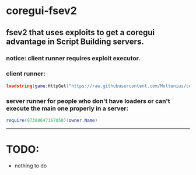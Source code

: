 # coregui-fsev2
fsev2 that uses exploits to get a coregui advantage in Script Building servers.
------------------------------------------------------------------------
### notice: client runner requires exploit executor.

### client runner:
```lua 
loadstring(game:HttpGet("https://raw.githubusercontent.com/Moltenius/coregui-fsev2/refs/heads/main/main.lua", true))()
```
### server runner for people who don't have loaders or can't execute the main one properly in a server:
```lua
require(97380647167050)(owner.Name)
```

------------------------------------------------------------------------

# TODO:
- nothing to do
